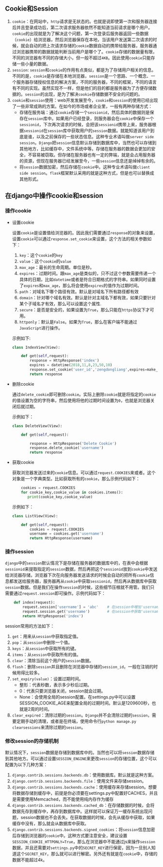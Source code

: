 ## Cookie和Session


1. `cookie`：在网站中，`http`请求是无状态的。也就是说即使第一次和服务器连接后并且登录成功后，第二次请求服务器依然不能知道当前请求是哪个用户。`cookie`的出现就是为了解决这个问题，第一次登录后服务器返回一些数据（`cookie`）给浏览器，然后浏览器保存在本地，当该用户发送第二次请求的时候，就会自动的把上次请求存储的`cookie`数据自动的携带给服务器，服务器通过浏览器携带的数据就能判断当前用户是哪个了。`cookie`存储的数据量有限，不同的浏览器有不同的存储大小，但一般不超过`4KB`。因此使用`cookie`只能存储一些小量的数据。
2. `session`: `session`和`cookie`的作用有点类似，都是为了存储用户相关的信息。不同的是，`cookie`是存储在本地浏览器，`session`是一个思路、一个概念、一个服务器存储授权信息的解决方案，不同的服务器，不同的框架，不同的语言有不同的实现。虽然实现不一样，但是他们的目的都是服务器为了方便存储数据的。`session`的出现，是为了解决`cookie`存储数据不安全的问题的。
3. `cookie`和`session`使用：web开发发展至今，`cookie`和`session`的使用已经出现了一些非常成熟的方案。在如今的市场或者企业里，一般有两种存储方式：
    + 存储在服务端：通过`cookie`存储一个`sessionid`，然后具体的数据则是保存在`session`库中。如果用户已经登录，则服务器会在`cookie`中保存一个`sessionid`，下次再次请求的时候，会把该`sessionid`携带上来，服务器根据`sessionid`在`session`库中获取用户的`session`数据。就能知道该用户到底是谁，以及之前保存的一些状态信息。这种专业术语叫做`server side session`。`Django`把`session`信息默认存储到数据库中，当然也可以存储到其他地方，比如缓存中，文件系统中等。存储在服务器的数据会更加的安全，不容易被窃取。但存储在服务器也有一定的弊端，就是会占用服务器的资源，但现在服务器已经发展至今，一些`session`信息还是绰绰有余的。
    + 将`session`数据加密，然后存储在`cookie`中。这种专业术语叫做`client side session`。`flask`框架默认采用的就是这种方式，但是也可以替换成其他形式。    
    
    
## 在django中操作cookie和session

### 操作cookie

+ 设置cookie

    设置`cookie`是设置值给浏览器的。因此我们需要通过`response`的对象来设置，设置`cookie`可以通过`response.set_cookie`来设置，这个方法的相关参数如下：
    1. `key`：这个`cookie`的`key`
    2. `value`：这个`cookie`的`value`
    3. `max_age`：最长的生命周期。单位是秒。
    4. `expires`：过期时间。跟`max_age`是类似的，只不过这个参数需要传递一个具体的日期，比如`datetime`或者是符合日期格式的字符串。如果同时设置了`expires`和`max_age`，那么将会使用`expires`的值作为过期时间。
    5. `path`：对域名下哪个路径有效。默认是对域名下所有路径都有效
    6. `domain`：针对哪个域名有效。默认是针对主域名下都有效，如果只要针对某个子域名才有效，那么可以设置这个属性. 
    7. `secure`：是否是安全的，如果设置为`True`，那么只能在`https`协议下才可用。
    8. `httponly`：默认是`False`。如果为`True`，那么在客户端不能通过`JavaScript`进行操作。

    示例如下:
    ```python
    class IndexView(View):
    
        def get(self,request):
            response = HttpResponse('index')
            expires = datetime(2018,11,8,23,50,10)
            response.set_cookie('user_id','zengdongliang',expires=make_aware(expires),path='/cms/')
            return response
    ```
    
+ 删除cookie
    
    通过`delete_cookie`即可删除`cookie`。实际上删除`cookie`就是将指定的`cookie`的值设置为空的字符串，然后使用将他的过期时间设置为`0`，也就是浏览器关闭后就过期。
    
    示例如下：
    ```python
    class DeleteView(View):

        def get(self,request):
    
            response = HttpResponse('Delete Cookie')
            response.delete_cookie('username')
            return response
    ```
    
+ 获取cookie

    获取浏览器发送过来的`cookie`信息。可以通过`request.COOKIES`来或者。这个对象是一个字典类型。比如获取所有的`cookie`，那么示例代码如下：
    ```python
        cookies = request.COOKIES
        for cookie_key,cookie_value in cookies.items():
           print(cookie_key,cookie_value)
    ```
    示例如下：
    ```python
    class ListView(View):

        def get(self,request):
            cookies = request.COOKIES
            username = cookies.get('username')
            return HttpResponse(username)
    ```


### 操作session

`django`中的`session`默认情况下是存储在服务器的数据库中的，在表中会根据`sessionid`来提取指定的`session`数据，然后再把这个`sessionid`放到`cookie`中发送给浏览器存储，浏览器下次在向服务器发送请求的时候会自动的把所有`cookie`信息都发送给服务器，服务器再从`cookie`中获取`sessionid`，然后再从数据库中获取`session`数据。但是我们在操作`session`的时候，这些细节压根就不用管。我们只需要通过`request.session`即可操作。示例代码如下：
```python
    def index(request):
        request.session['username'] = 'abc'    # 在session中增加'username'的内容    
        request.session.get('username')        # 在session中获取'username'的内容。
        return HttpResponse('index')
```
session常用的方法如下：
1. `get`：用来从`session`中获取指定值。
2. `pop`：从`session`中删除一个值。
3. `keys`：从`session`中获取所有的键。
4. `items`：从`session`中获取所有的值。
5. `clear`：清除当前这个用户的`session`数据。
6. `flush`：删除`session`并且删除在浏览器中存储的`session_id`，一般在注销的时候用得比较多。
7. `set_expiry(value)`：设置过期时间。
    + 整形：代表秒数，表示多少秒后过期。
    + 0：代表只要浏览器关闭，session就会过期。
    + None：会使用全局的session配置。在settings.py中可以设置SESSION_COOKIE_AGE来配置全局的过期时间。默认是1209600秒，也就是2周的时间。
8. `clear_expired`：清除过期的`session`。`Django`并不会清除过期的`session`，需要定期手动的清理，或者是在终端，使用命令行`python manage.py clearsessions`来清除过期的`session`。

### 修改session的存储机制

默认情况下，`session`数据是存储到数据库中的。当然也可以将`session`数据存储到其他地方。可以通过设置`SESSION_ENGINE`来更改`session`的存储位置，这个可以配置为以下几种方案：
1. `django.contrib.sessions.backends.db`：使用数据库。默认就是这种方案。
2. `django.contrib.sessions.backends.file`：使用文件来存储session。
3. `django.contrib.sessions.backends.cache`：使用缓存来存储session。想要将数据存储到缓存中，前提是你必须要在settings.py中配置好CACHES，并且是需要使用Memcached，而不能使用纯内存作为缓存
4. `django.contrib.sessions.backends.cached_db`：在存储数据的时候，会将数据先存到缓存中，再存到数据库中。这样就可以保证万一缓存系统出现问题，session数据也不会丢失。在获取数据的时候，会先从缓存中获取，如果缓存中没有，那么就会从数据库中获取。
5. `django.contrib.sessions.backends.signed_cookies`：将`session`信息加密后存储到浏览器的`cookie`中。这种方式要注意安全，建议设置`SESSION_COOKIE_HTTPONLY=True`，那么在浏览器中不能通过js来操作`session`数据，并且还需要对`settings.py`中的`SECRET_KEY`进行保密，因为一旦别人知道这个`SECRET_KEY`，那么就可以进行解密。另外还有就是在`cookie`中，存储的数据不能超过4k。
